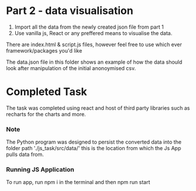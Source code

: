 # Part 2 - data visualisation

1. Import all the data from the newly created json file from part 1 
2. Use vanilla js, React or any preffered means to visualise the data.

There are index.html & script.js files, however feel free to use which ever framework/packages you'd like

The data.json file in this folder shows an example of how the data should look after manipulation of the initial anonoymised csv. 


# Completed Task

The task was completed using react and host of third party libraries such as 
recharts for the charts and more.

### Note

The Python program was designed to persist the converted data into the folder path './js_task/src/data/' this is the location from which the Js App pulls data from.

### Running JS Application

To run app, run npm i in the terminal and then npm run start
